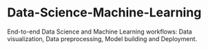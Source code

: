 # Data-Science-Machine-Learning
End-to-end Data Science and Machine Learning workflows: Data visualization, Data preprocessing, Model building and Deployment.
